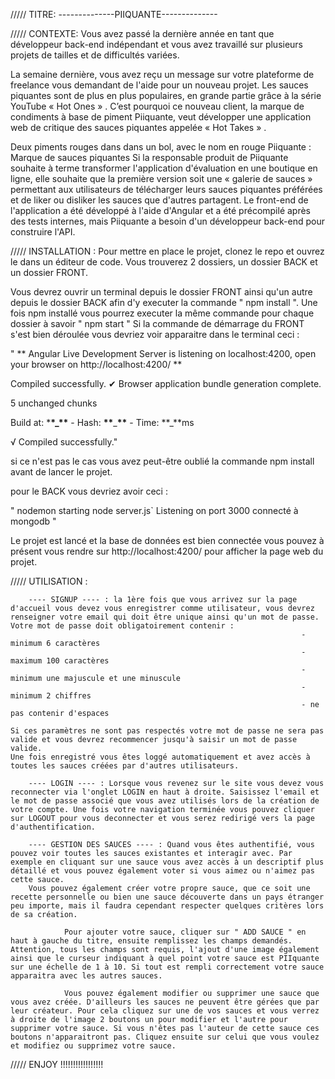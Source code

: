 ///// TITRE: --------------PIIQUANTE--------------

///// CONTEXTE: Vous avez passé la dernière année en tant que développeur back-end indépendant et vous avez travaillé sur plusieurs projets de tailles et de difficultés variées.

La semaine dernière, vous avez reçu un message sur votre plateforme de freelance vous demandant de l'aide pour un nouveau projet. Les sauces piquantes sont de plus en plus populaires, en grande partie grâce à la série YouTube « Hot Ones » . C’est pourquoi ce nouveau client, la marque de condiments à base de piment Piiquante, veut développer une application web de critique des sauces piquantes appelée « Hot Takes » .

Deux piments rouges dans dans un bol, avec le nom en rouge
Piiquante : Marque de sauces piquantes
Si la responsable produit de Piiquante souhaite à terme transformer l'application d'évaluation en une boutique en ligne, elle souhaite que la première version soit une « galerie de sauces » permettant aux utilisateurs de télécharger leurs sauces piquantes préférées et de liker ou disliker les sauces que d'autres partagent. Le front-end de l'application a été développé à l'aide d'Angular et a été précompilé après des tests internes, mais Piiquante a besoin d'un développeur back-end pour construire l'API.

///// INSTALLATION : Pour mettre en place le projet, clonez le repo et ouvrez le dans un éditeur de code. Vous trouverez 2 dossiers, un dossier BACK et un dossier FRONT.

Vous devrez ouvrir un terminal depuis le dossier FRONT ainsi qu'un autre depuis le dossier BACK afin d'y executer la commande " npm install ".
Une fois npm installé vous pourrez executer la même commande pour chaque dossier à savoir " npm start "
Si la commande de démarrage du FRONT s'est bien déroulée vous devriez voir apparaitre dans le terminal ceci :

" ** Angular Live Development Server is listening on localhost:4200, open your browser on http://localhost:4200/ **

Compiled successfully.
✔ Browser application bundle generation complete.

5 unchanged chunks

Build at: \***\*\_\*\*** - Hash: **\*\***\_**\*\*** - Time: **\_**ms

√ Compiled successfully."

si ce n'est pas le cas vous avez peut-être oublié la commande npm install avant de lancer le projet.

pour le BACK vous devriez avoir ceci :

" nodemon starting node server.js`
Listening on port 3000
connecté à mongodb "

Le projet est lancé et la base de données est bien connectée vous pouvez à présent vous rendre sur http://localhost:4200/ pour afficher la page web du projet.

///// UTILISATION :

        ---- SIGNUP ---- : la 1ère fois que vous arrivez sur la page d'accueil vous devez vous enregistrer comme utilisateur, vous devrez renseigner votre email qui doit être unique ainsi qu'un mot de passe. Votre mot de passe doit obligatoirement contenir :
                                                                     - minimum 6 caractères
                                                                     - maximum 100 caractères
                                                                     - minimum une majuscule et une minuscule
                                                                     - minimum 2 chiffres
                                                                     - ne pas contenir d'espaces

    Si ces paramètres ne sont pas respectés votre mot de passe ne sera pas valide et vous devrez recommencer jusqu'à saisir un mot de passe valide.
    Une fois enregistré vous êtes loggé automatiquement et avez accès à toutes les sauces créées par d'autres utilisateurs.

        ---- LOGIN ---- : Lorsque vous revenez sur le site vous devez vous reconnecter via l'onglet LOGIN en haut à droite. Saisissez l'email et le mot de passe associé que vous avez utilisés lors de la création de votre compte. Une fois votre navigation terminée vous pouvez cliquer sur LOGOUT pour vous deconnecter et vous serez redirigé vers la page d'authentification.

        ---- GESTION DES SAUCES ---- : Quand vous êtes authentifié, vous pouvez voir toutes les sauces existantes et interagir avec. Par exemple en cliquant sur une sauce vous avez accès à un descriptif plus détaillé et vous pouvez également voter si vous aimez ou n'aimez pas cette sauce.
        Vous pouvez également créer votre propre sauce, que ce soit une recette personnelle ou bien une sauce découverte dans un pays étranger peu importe, mais il faudra cependant respecter quelques critères lors de sa création.

                Pour ajouter votre sauce, cliquer sur " ADD SAUCE " en haut à gauche du titre, ensuite remplissez les champs demandés. Attention, tous les champs sont requis, l'ajout d'une image également ainsi que le curseur indiquant à quel point votre sauce est PIIquante sur une échelle de 1 à 10. Si tout est rempli correctement votre sauce apparaitra avec les autres sauces.

                Vous pouvez également modifier ou supprimer une sauce que vous avez créée. D'ailleurs les sauces ne peuvent être gérées que par leur créateur. Pour cela cliquez sur une de vos sauces et vous verrez à droite de l'image 2 boutons un pour modifier et l'autre pour supprimer votre sauce. Si vous n'êtes pas l'auteur de cette sauce ces boutons n'apparaitront pas. Cliquez ensuite sur celui que vous voulez et modifiez ou supprimez votre sauce.

///// ENJOY !!!!!!!!!!!!!!!!!
